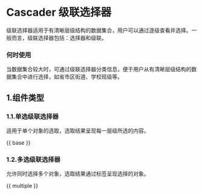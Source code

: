 # Cascader 级联选择器

级联选择器适用于有清晰层级结构的数据集合，用户可以通过逐级查看并选择。一般而言，级联选择器包括：选择器和级联。

### 何时使用

当数据集合较大时，可通过级联选择器分类信息，便于用户从有清晰层级结构的数据集合中进行选择，如省市区街道、学校班级等。

## 1.组件类型

### 1.1.单选级联选择器

适用于单个对象的选取，选取结果呈现每一层级所选的内容。

{{ base }}

### 1.2.多选级联选择器

允许同时选择多个对象，选取结果通过标签呈现选择的对象。

{{ multiple }}